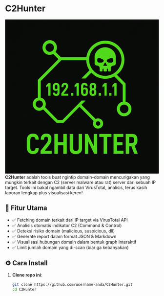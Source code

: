 # C2Hunter 
![screenshot](https://github.com/KaisarYetiandi/C2Hunter/blob/main/assests/icons/c2hunter.png)
**C2Hunter** adalah tools buat ngintip domain-domain mencurigakan yang mungkin terkait dengan C2 (server malware atau rat) server dari sebuah IP target. Tools ini bakal ngambil data dari VirusTotal, analisis, terus kasih laporan lengkap plus visualisasi keren!

## 🧠 Fitur Utama

- ✅ Fetching domain terkait dari IP target via VirusTotal API  
- ✅ Analisis otomatis indikator C2 (Command & Control)  
- ✅ Deteksi risiko domain (malicious, suspicious, dll)  
- ✅ Generate report dalam format JSON & Markdown  
- ✅ Visualisasi hubungan domain dalam bentuk graph interaktif  
- ✅ Limit jumlah domain yang di-scan (biar ga kebanyakan)

## ⚙️ Cara Install

1. **Clone repo ini**:
   ```bash
   git clone https://github.com/username-anda/C2Hunter.git
   cd C2Hunter
